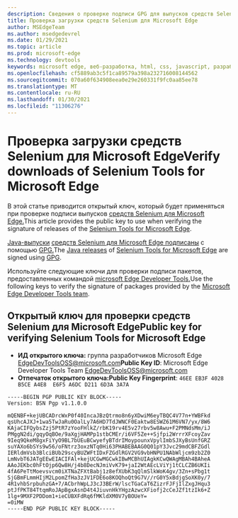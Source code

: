 ```yaml
---
description: Сведения о проверке подписи GPG для выпусков средств Selenium для Microsoft Edge.
title: Проверка загрузки средств Selenium для Microsoft Edge
author: MSEdgeTeam
ms.author: msedgedevrel
ms.date: 01/29/2021
ms.topic: article
ms.prod: microsoft-edge
ms.technology: devtools
keywords: microsoft edge, веб-разработка, html, css, javascript, разработчик, webdriver, selenium, тестирование, средства, автоматизация, тест
ms.openlocfilehash: cf5889ab3c5f1ca89579a398a232716008144562
ms.sourcegitcommit: 070a60f634908eea0e29e260331f9fc0aa85ee78
ms.translationtype: MT
ms.contentlocale: ru-RU
ms.lasthandoff: 01/30/2021
ms.locfileid: "11306276"
---
```

# <span data-ttu-id="9413d-104">Проверка загрузки средств Selenium для Microsoft Edge</span><span class="sxs-lookup"><span data-stu-id="9413d-104">Verify downloads of Selenium Tools for Microsoft Edge</span></span>  

<span data-ttu-id="9413d-105">В этой статье приводится открытый ключ, который будет применяться при проверке подписи выпусков [средств Selenium для Microsoft Edge.][GithubMicrosoftEdgeSeleniumToolsReleases]</span><span class="sxs-lookup"><span data-stu-id="9413d-105">This article provides the public key to use when verifying the signature of releases of the [Selenium Tools for Microsoft Edge][GithubMicrosoftEdgeSeleniumToolsReleases].</span></span>  

<span data-ttu-id="9413d-106">[Java-выпуски][MavernSearchArtifactComMicrosoftEdgeMsedgeSeleniumToolsJava] [средств Selenium для Microsoft Edge подписаны][GithubMicrosoftEdgeSeleniumToolsReleases] с помощью [GPG.][Gnupg]</span><span class="sxs-lookup"><span data-stu-id="9413d-106">The [Java releases][MavernSearchArtifactComMicrosoftEdgeMsedgeSeleniumToolsJava] of [Selenium Tools for Microsoft Edge][GithubMicrosoftEdgeSeleniumToolsReleases] are signed using [GPG][Gnupg].</span></span>  

<span data-ttu-id="9413d-107">Используйте следующие ключи для проверки подписи пакетов, предоставленных командой [microsoft Edge Developer Tools.][TwitterEdgeDevTools]</span><span class="sxs-lookup"><span data-stu-id="9413d-107">Use the following keys to verify the signature of packages provided by the [Microsoft Edge Developer Tools team][TwitterEdgeDevTools].</span></span>  

## <span data-ttu-id="9413d-108">Открытый ключ для проверки средств Selenium для Microsoft Edge</span><span class="sxs-lookup"><span data-stu-id="9413d-108">Public key for verifying Selenium Tools for Microsoft Edge</span></span>  

*   <span data-ttu-id="9413d-109">**ИД открытого ключа:** [](mailto:edgedevtoolsoss@microsoft.com) группа разработчиков Microsoft Edge EdgeDevToolsOSS@microsoft.com</span><span class="sxs-lookup"><span data-stu-id="9413d-109">**Public Key ID**: Microsoft Edge Developer Tools Team [EdgeDevToolsOSS@microsoft.com](mailto:edgedevtoolsoss@microsoft.com)</span></span>  
*   <span data-ttu-id="9413d-110">**Отпечаток открытого ключа:**</span><span class="sxs-lookup"><span data-stu-id="9413d-110">**Public Key Fingerprint**:</span></span> `46EE EB3F 4028 B5CE A4E8  E6F5 A6DC D211 6D3A 3A7A`  

```output
-----BEGIN PGP PUBLIC KEY BLOCK-----
Version: BSN Pgp v1.1.0.0

mQENBF+kejUBCADrcWxP0f40IncaJBzQtrmo8n6yXDwiM6eyTBQC4V77n+YWBFkd
qsUhcAJXJ+1wa5TwJaRu0OalLy7A6HD7TdJWNCF0Eaktw8ESWZ61M6VN7/yx/8W6
KAjaCIFQybsZzj5PtR7zYooFHlkZ/rbK19rv4E5v27rbv5w8Awu+F2PMNdsMm/iJ
PMggN2di/gqyOqBOe/9aXgjHAMPp1stbCMEr/i6VF5Ze++Sjfpi2WrrrXFcoyZav
9Ieq9QkeM8gxFiYyO9BL7bUEuBCwyefyBTdrIMoypounxVpylImbSJXyBsUnfGRZ
suYAXo6bSYs9w56/oFNtrz3oxzNTq0Hi63PHABEBAAG0Q01pY3Jvc29mdCBFZGdl
IERldmVsb3BlciBUb29scyBUZWFtIDxFZGdlRGV2VG9vbHNPU1NAbWljcm9zb2Z0
LmNvbT6JATgEEwEIACIFAl+kejUCGwMGCwkIBwMCBhUIAgkKCwQWAgMBAh4BAheA
AAoJEKbc0hFtOjp6Qw8H/j4b8DecNJmiVvK79+jaI2WtAEcLViYj1tCLCZB6UKIi
4fA6PeTtMoevsvcm0iXTNaZFXtBabj1z8efXUbK3qQlmSlkWoK4gv/3Zn+sPbg1t
SjGBmFLmmHIjM2LpomZfHa3zJV1FDE6o8KOQhoQt9G7V//rG0Y5xBdjgSoXK0y/7
4R1vhbSrpbuhzGA+7/ACbrhWpLJ3cJ3BErW/lscTGaCaT6ZizrFJFjIlZxgJHqu3
ptJfPKT84TtqmRoJApBgxAsnD4t4JiuvnHkYHgzAzwcXFiofj2cCeJZf1tzIk6+Z
1lg+9MXF2PDDom1+ieCUBXFdRq6fMKldXM0V7yBOUeY=
=0iMW
-----END PGP PUBLIC KEY BLOCK-----
```  

<!-- links -->  

[GithubMicrosoftEdgeSeleniumToolsReleases]: https://github.com/microsoft/edge-selenium-tools/releases "microsoft/edge-selenium-tools | GitHub"  

[Gnupg]: https://gnupg.org "Защита конфиденциальности GNU | GnuPG"  

[MavernSearchArtifactComMicrosoftEdgeMsedgeSeleniumToolsJava]:https://search.maven.org/artifact/com.microsoft.edge/msedge-selenium-tools-java "com.microsoft.edge:msedge-selenium-tools-java | Sonatype Поиск в центральном репозитории Maven"  

[TwitterEdgeDevTools]: https://twitter.com/edgedevtools "Microsoft Edge DevTools | Twitter"  
